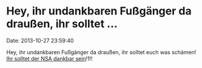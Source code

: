 Hey, ihr undankbaren Fußgänger da draußen, ihr solltet \...
===========================================================

Date: 2013-10-27 23:59:40

Hey, ihr undankbaren Fußgänger da draußen, ihr solltet euch was schämen!
[Ihr solltet der NSA dankbar
sein](http://www.cbsnews.com/8301-250_162-57609492/europe-should-be-grateful-for-nsa-spying-rogers-says/)!1!!
